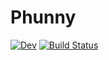 # Phunny

<!---
[![Stable](https://img.shields.io/badge/docs-stable-blue.svg)](https://mani149.github.io/Phunny.jl/stable/)
 --->

[![Dev](https://img.shields.io/badge/docs-dev-blue.svg)](https://mani149.github.io/Phunny.jl/dev/)
[![Build Status](https://github.com/mani149/Phunny.jl/actions/workflows/CI.yml/badge.svg?branch=main)](https://github.com/mani149/Phunny.jl/actions/workflows/CI.yml?query=branch%3Amain)

